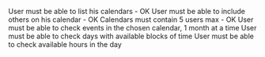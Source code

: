 User must be able to list his calendars - OK
User must be able to include others on his calendar - OK
Calendars must contain 5 users max - OK
User must be able to check events in the chosen calendar, 1 month at a time
User must be able to check days with available blocks of time
User must be able to check available hours in the day
